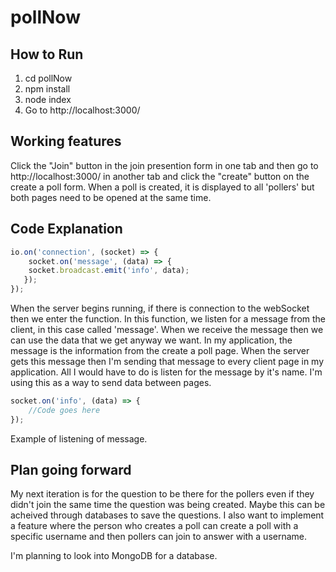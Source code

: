 # pollNow

## How to Run

1. cd pollNow
2. npm install
3. node index
4. Go to http://localhost:3000/

## Working features

Click the "Join" button in the join presention form in one tab and then go to http://localhost:3000/ in another tab and click the "create" button on the create a poll form. When a poll is created, it is displayed to all 'pollers' but both pages need to be opened at the same time. 

## Code Explanation

```javascript
io.on('connection', (socket) => {
    socket.on('message', (data) => {
    socket.broadcast.emit('info', data);
   });
});
```
When the server begins running, if there is connection to the webSocket then we enter the function. In this function, 
we listen for a message from the client, in this case called 'message'. When we receive the message then we can use the data that we get anyway we want. In my application, the message is the information from the create a poll page. When the server gets this message then I'm sending that message to every client page in my application. All I would have to do is listen for the message by it's name. I'm using this as a way to send data between pages. 

```javascript
socket.on('info', (data) => {
    //Code goes here
});
```

Example of listening of message. 

## Plan going forward

My next iteration is for the question to be there for the pollers even if they didn't join the same time the question was being created. Maybe this can be acheived through databases to save the questions. I also want to implement a feature where the person who creates a poll can create a poll with a specific username and then pollers can join to answer with a username. 

I'm planning to look into MongoDB for a database. 

